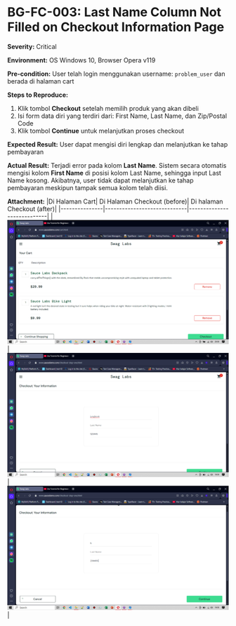 # BG-FC-003: Last Name Column Not Filled on Checkout Information Page

**Severity:** Critical

**Environment:** OS Windows 10, Browser Opera v119

**Pre-condition:** User telah login menggunakan username: `problem_user` dan berada di halaman cart

**Steps to Reproduce:**
1. Klik tombol **Checkout** setelah memilih produk yang akan dibeli
2. Isi form data diri yang terdiri dari: First Name, Last Name, dan Zip/Postal Code
3. Klik tombol **Continue** untuk melanjutkan proses checkout

**Expected Result:** User dapat mengisi  diri lengkap dan melanjutkan ke tahap pembayaran

**Actual Result:** Terjadi error pada kolom **Last Name**. Sistem secara otomatis mengisi kolom **First Name** di posisi kolom Last Name, sehingga input Last Name kosong. Akibatnya, user tidak dapat melanjutkan ke tahap pembayaran meskipun tampak semua kolom telah diisi.

**Attachment:**
|Di Halaman Cart| Di Halaman Checkout (before)| Di halaman Checkout (after)|
|---------------|-----------------------------|----------------------------|
|![cart](../../documentations/BG-FC-003-cart.png)|![checkout](../../documentations/BG-FC-003-before.png)|![cart](../../documentations/BG-FC-003-after.png)|
